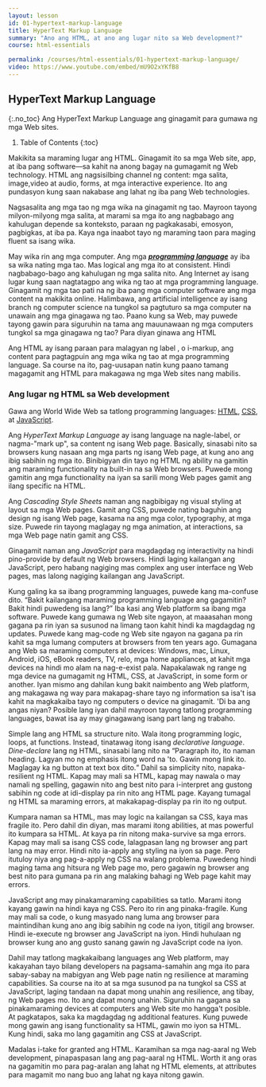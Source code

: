 ```yaml
---
layout: lesson
id: 01-hypertext-markup-language
title: HyperText Markup Language
summary: "Ano ang HTML, at ano ang lugar nito sa Web development?"
course: html-essentials

permalink: /courses/html-essentials/01-hypertext-markup-language/
video: https://www.youtube.com/embed/mU9O2xYKfB8
---
```


## HyperText Markup Language
{:.no_toc}
Ang HyperText Markup Language ang ginagamit para gumawa ng mga Web sites.

1. Table of Contents
{:toc}

Makikita sa maraming lugar ang HTML. Ginagamit ito sa mga Web site, app, at iba pang software—sa kahit na anong bagay na gumagamit ng Web technology. HTML ang nagsisilbing channel ng content: mga salita, image,video at audio, forms, at mga interactive experience. Ito ang pundasyon kung saan nakabase ang lahat ng iba pang Web technologies.

Nagsasalita ang mga tao ng mga wika na ginagamit ng tao. Mayroon tayong milyon-milyong mga salita, at marami sa mga ito ang nagbabago ang kahulugan depende sa konteksto, paraan ng pagkakasabi, emosyon, pagbigkas, at iba pa. Kaya nga inaabot tayo ng maraming taon para maging fluent sa isang wika.

May wika rin ang mga computer. Ang mga <a href="/glossary/#programming-language" class="glossary-entry-link" data-glossary-term="programming language"><b><i>programming language</i></b></a> ay iba sa wika nating mga tao. Mas logical ang mga ito at consistent. Hindi nagbabago-bago ang kahulugan ng mga salita nito. Ang Internet ay isang lugar kung saan nagtatagpo ang wika ng tao at mga programming language. Ginagamit ng mga tao pati na ng iba pang mga computer software ang mga content na makikita online. Halimbawa, ang artificial intelligence ay isang branch ng computer science na tungkol sa pagtuturo sa mga computer na unawain ang mga ginagawa ng tao. Paano kung sa Web, may puwede tayong gawin para siguruhin na tama ang mauunawaan ng mga computers tungkol sa mga ginagawa ng tao? Para diyan ginawa ang HTML

Ang HTML ay isang paraan para malagyan ng label , o i-markup, ang content para pagtagpuin ang mga wika ng tao at mga programming language. Sa course na ito, pag-uusapan natin kung paano tamang magagamit ang HTML para makagawa ng mga Web sites nang mabilis.

### Ang lugar ng HTML sa Web development
Gawa ang World Wide Web sa tatlong programming languages: <a href="/glossary/#HTML" class="glossary-entry-link" data-glossary-term="HTML"><abbr title="HyperText Markup Language">HTML</abbr></a>, <a href="/glossary/#CSS" class="glossary-entry-link" data-glossary-term="CSS"><abbr title="Cascading Style Sheets">CSS</abbr></a>, at <a href="/glossary/#JavaScript" class="glossary-entry-link" data-glossary-term="JavaScript">JavaScript</a>.

Ang <dfn>HyperText Markup Language</dfn> ay isang language na nagle-label, or nagma-"mark up", sa content ng isang Web page. Basically, sinasabi nito sa browsers kung nasaan ang mga parts ng isang Web page, at kung ano ang ibig sabihin ng mga ito. Binibigyan din tayo ng HTML ng ability na gamitin ang maraming functionality na built-in na sa Web browsers. Puwede mong gamitin ang mga functionality na iyan sa sarili mong Web pages gamit ang ilang specific na HTML.

Ang <dfn>Cascading Style Sheets</dfn> naman ang nagbibigay ng visual styling at layout sa mga Web pages. Gamit ang CSS, puwede nating baguhin ang design ng isang Web page, kasama na ang mga color, typography, at mga size. Puwede rin tayong maglagay ng mga animation, at interactions, sa mga Web page natin gamit ang CSS.

Ginagamit naman ang <dfn>JavaScript</dfn> para magdagdag ng interactivity na hindi pino-provide by default ng Web browsers. Hindi laging kailangan ang JavaScript, pero habang nagiging mas complex ang user interface ng Web pages, mas lalong nagiging kailangan ang JavaScript.

<div class="js-checkpoint-marker" id="q1" data-checkpoint="1598631012023"></div>

Kung galing ka sa ibang programming languages, puwede kang ma-confuse dito. <q>Bakit kailangang maraming programming language ang gagamitin? Bakit hindi puwedeng isa lang?</q> Iba kasi ang Web platform sa ibang mga software. Puwede kang gumawa ng Web site ngayon, at maaasahan mong gagana pa rin iyan sa susunod na limang taon kahit hindi ka magdagdag ng updates. Puwede kang mag-code ng Web site ngayon na gagana pa rin kahit sa mga lumang computers at browsers from ten years ago. Gumagana ang Web sa maraming computers at devices: Windows, mac, Linux, Android, iOS, eBook readers, TV, relo, mga home appliances, at kahit mga devices na hindi mo alam na nag-e-exist pala. Napakalawak ng range ng mga device na gumagamit ng HTML, CSS, at JavaScript, in some form or another. Iyan mismo ang dahilan kung bakit naimbento ang Web platform, ang makagawa ng way para makapag-share tayo ng information sa isa't isa kahit na magkakaiba tayo ng computers o device na ginagamit. 'Di ba ang angas niyan? Posible lang iyan dahil mayroon tayong tatlong programming languages, bawat isa ay may ginagawang isang part lang ng trabaho.

Simple lang ang HTML sa structure nito. Wala itong programming logic, loops, at functions. Instead, tinatawag itong isang <dfn><i>declarative language</i></dfn>. <em>Dine-declare</em> lang ng HTML, sinasabi lang nito na <q>Paragraph ito, ito naman heading. Lagyan mo ng emphasis itong word na 'to. Gawin mong link ito. Maglagay ka ng button at text box dito.</q> Dahil sa simplicity nito, napaka-resilient ng HTML. Kapag may mali sa HTML, kapag may nawala o may namali ng spelling, gagawin nito ang best nito para i-interpret ang gustong sabihin ng code at idi-display pa rin nito ang HTML page. Kayang tumagal ng HTML sa maraming errors, at makakapag-display pa rin ito ng output.

Kumpara naman sa HTML, mas may logic na kailangan sa CSS, kaya mas fragile ito. Pero dahil din diyan, mas marami itong abilities, at mas powerful ito kumpara sa HTML. At kaya pa rin nitong maka-survive sa mga errors. Kapag may mali sa isang CSS code, lalagpasan lang ng browser ang part lang na may error. Hindi nito ia-apply ang styling na iyon sa page. Pero itutuloy niya ang pag-a-apply ng CSS na walang problema. Puwedeng hindi maging tama ang hitsura ng Web page mo, pero gagawin ng browser ang best nito para gumana pa rin ang malaking bahagi ng Web page kahit may errors.

JavaScript ang may pinakamaraming capabilities sa tatlo. Marami itong kayang gawin na hindi kaya ng CSS. Pero ito rin ang pinaka-fragile. Kung may mali sa code, o kung masyado nang luma ang browser para maintindihan kung ano ang ibig sabihin ng code na iyon, titigil ang browser. Hindi ie-execute ng browser ang JavaScript na iyon. Hindi huhulaan ng browser kung ano ang gusto sanang gawin ng JavaScript code na iyon.

Dahil may tatlong magkakaibang languages ang Web platform, may kakayahan tayo bilang developers na pagsama-samahin ang mga ito para sabay-sabay na mabigyan ang Web page natin ng resilience at maraming capabilities. Sa course na ito at sa mga susunod pa na tungkol sa CSS at JavaScript, laging tandaan na dapat mong unahin ang resilience, ang tibay, ng Web pages mo. Ito ang dapat mong unahin. Siguruhin na gagana sa pinakamaraming devices at computers ang Web site mo hangga't posible. At pagkatapos, saka ka magdagdag ng additional features. Kung puwede mong gawin ang isang functionality sa HTML, gawin mo iyon sa HTML. Kung hindi, saka mo lang gagamitin ang CSS at JavaScript.

Madalas i-take for granted ang HTML. Karamihan sa mga nag-aaral ng Web development, pinapaspasan lang ang pag-aaral ng HTML. Worth it ang oras na gagamitin mo para pag-aralan ang lahat ng HTML elements, at attributes para magamit mo nang buo ang lahat ng kaya nitong gawin.

<script>
const checkpoints  = [
  {
    "id":"1598631012023",
    "question": "Ano ang ibig sabihin ng <abbbr>HTML</abbr>?",
    "choices": [
      { content: "HyperText Markdown Language", isCorrect: false },
      { content: "HyperText Markup Language", isCorrect: true },
      { content: "Hot Tamale Markup Language", isCorrect: false },
      { content: "How to Make Lumpia", isCorrect: false }
    ]
  }
]
</script>


